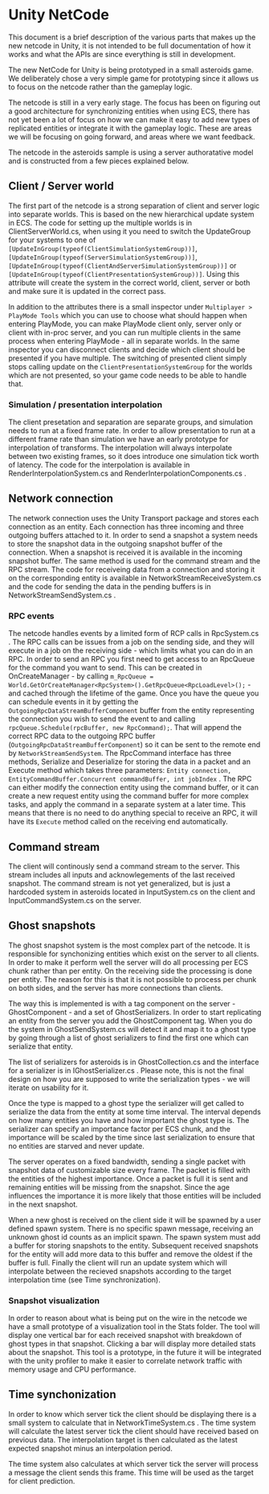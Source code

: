 # Unity NetCode

This document is a brief description of the various parts that makes up the new netcode in Unity, it is not intended to be full documentation of how it works and what the APIs are since everything is still in development.

The new NetCode for Unity is being prototyped in a small asteroids game. We deliberately chose a very simple game for prototyping since it allows us to focus on the netcode rather than the gameplay logic.

The netcode is still in a very early stage. The focus has been on figuring out a good architecture for synchronizing entities when using ECS, there has not yet been a lot of focus on how we can make it easy to add new types of replicated entities or integrate it with the gameplay logic. These are areas we will be focusing on going forward, and areas where we want feedback.

The netcode in the asteroids sample is using a server authoratative model and is constructed from a few pieces explained below.

## Client / Server world

The first part of the netcode is a strong separation of client and server logic into separate worlds. This is based on the new hierarchical update system in ECS. The code for setting up the multiple worlds is in ClientServerWorld.cs, when using it you need to switch the UpdateGroup for your systems to one of `[UpdateInGroup(typeof(ClientSimulationSystemGroup))]`, `[UpdateInGroup(typeof(ServerSimulationSystemGroup))]`, `[UpdateInGroup(typeof(ClientAndServerSimulationSystemGroup))]` or `[UpdateInGroup(typeof(ClientPresentationSystemGroup))]`.
Using this attribute will create the system in the correct world, client, server or both and make sure it is updated in the correct pass.

In addition to the attributes there is a small inspector under `Multiplayer > PlayMode Tools` which you can use to choose what should happen when entering PlayMode, you can make PlayMode client only, server only or client with in-proc server, and you can run multiple clients in the same process when entering PlayMode - all in separate worlds. In the same inspector you can disconnect clients and decide which client should be presented if you have multiple. The switching of presented client simply stops calling update on the `ClientPresentationSystemGroup` for the worlds which are not presented, so your game code needs to be able to handle that.

### Simulation / presentation interpolation

The client presetation and separation are separate groups, and simulation needs to run at a fixed frame rate. In order to allow presentation to run at a different frame rate than simulation we have an early prototype for interpolation of transforms. The interpolation will always interpolate between two existing frames, so it does introduce one simulation tick worth of latency. The code for the interpolation is available in RenderInterpolationSystem.cs and RenderInterpolationComponents.cs .

## Network connection

The network connection uses the Unity Transport package and stores each connection as an entity. Each connection has three incoming and three outgoing buffers attached to it. In order to send a snapshot a system needs to store the snapshot data in the outgoing snapshot buffer of the connection. When a snapshot is received it is available in the incoming snapshot buffer. The same method is used for the command stream and the RPC stream. The code for receiveing data from a connection and storing it on the corresponding entity is available in NetworkStreamReceiveSystem.cs and the code for sending the data in the pending buffers is in NetworkStreamSendSystem.cs .

### RPC events

The netcode handles events by a limited form of RCP calls in RpcSystem.cs . The RPC calls can be issues from a job on the sending side, and they will execute in a job on the receiving side - which limits what you can do in an RPC.
In order to send an RPC you first need to get access to an RpcQueue for the command you want to send. This can be created in OnCreateManager - by calling `m_RpcQueue = World.GetOrCreateManager<RpcSystem>().GetRpcQueue<RpcLoadLevel>();` -  and cached through the lifetime of the game. Once you have the queue you can schedule events in it by getting the `OutgoingRpcDataStreamBufferComponent` buffer from the entity representing the connection you wish to send the event to and calling `rpcQueue.Schedule(rpcBuffer, new RpcCommand);`. That will append the correct RPC data to the outgoing RPC buffer (`OutgoingRpcDataStreamBufferComponent`) so it can be sent to the remote end by `NetworkStreamSendSystem`.
The RpcCommand interface has three methods, Serialize and Deserialize for storing the data in a packet and an Execute method which takes three parameters: `Entity connection, EntityCommandBuffer.Concurrent commandBuffer, int jobIndex` . The RPC can either modify the connection entity using the command buffer, or it can create a new request entity using the command buffer for more complex tasks, and apply the command in a separate system at a later time. This means that there is no need to do anything special to receive an RPC, it will have its `Execute` method called on the receiving end automatically.

## Command stream

The client will continously send a command stream to the server. This stream includes all inputs and acknowlegements of the last received snapshot.
The command stream is not yet generalized, but is just a hardcoded system in asteroids located in InputSystem.cs on the client and InputCommandSystem.cs on the server.

## Ghost snapshots

The ghost snapshot system is the most complex part of the netcode. It is responsible for synchonizing entities which exist on the server to all clients. In order to make it perform well the server will do all processing per ECS chunk rather than per entity. On the receiving side the processing is done per entity. The reason for this is that it is not possible to process per chunk on both sides, and the server has more connections than clients.

The way this is implemented is with a tag component on the server - GhostComponent - and a set of GhostSerializers. In order to start replicating an entity from the server you add the GhostComponent tag. When you do the system in GhostSendSystem.cs will detect it and map it to a ghost type by going through a list of ghost serializers to find the first one which can serialize that entity.

The list of serializers for asteroids is in GhostCollection.cs and the interface for a serializer is in IGhostSerializer.cs . Please note, this is not the final design on how you are supposed to write the serialization types - we will iterate on usability for it.

Once the type is mapped to a ghost type the serializer will get called to serialize the data from the entity at some time interval. The interval depends on how many entities you have and how important the ghost type is. The serializer can specify an importance factor per ECS chunk, and the importance will be scaled by the time since last serialization to ensure that no entities are starved and never update.

The server operates on a fixed bandwidth, sending a single packet with snapshot data of customizable size every frame. The packet is filled with the entities of the highest importance. Once a packet is full it is sent and remaining entities will be missing from the snapshot. Since the age influences the importance it is more likely that those entities will be included in the next snapshot.

When a new ghost is received on the client side it will be spawned by a user defined spawn system. There is no specific spawn message, receiving an unknown ghost id counts as an implicit spawn. The spawn system must add a buffer for storing snapshots to the entity. Subsequent received snapshots for the entity will add more data to this buffer and remove the oldest if the buffer is full. Finally the client will run an update system which will interpolate between the recieved snapshots according to the target interpolation time (see Time synchronization).

### Snapshot visualization

In order to reason about what is being put on the wire in the netcode we have a small prototype of a visualization tool in the Stats folder. The tool will display one vertical bar for each received snapshot with breakdown of ghost types in that snapshot. Clicking a bar will display more detailed stats about the snapshot. This tool is a prototype, in the future it will be integrated with the unity profiler to make it easier to correlate network traffic with memory usage and CPU performance.

## Time synchonization

In order to know which server tick the client should be displaying there is a small system to calculate that in NetworkTimeSystem.cs . The time system will calculate the latest server tick the client should have received based on previous data. The interpolation target is then calculated as the latest expected snapshot minus an interpolation period.

The time system also calculates at which server tick the server will process a message the client sends this frame. This time will be used as the target for client prediction.
